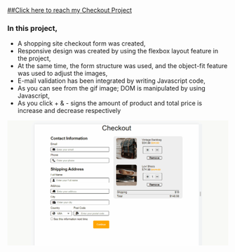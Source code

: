 
[##Click here to reach my Checkout Project](https://bedirhanerguven10.github.io/Checkout/)<br>
### In this project,<br>
* A shopping site checkout form was created,
* Responsive design was created by using the flexbox layout feature in the project, 
* At the same time, the form structure was used, and the object-fit feature was used to adjust the images, 
* E-mail validation has been integrated by writing Javascript code,
* As you can see from the gif image; DOM is manipulated by using Javascript,
* As you click + & - signs the amount of product and total price is increase and decrease respectively

![](https://github.com/bedirhanerguven10/Checkout/blob/master/checkout.gif)

